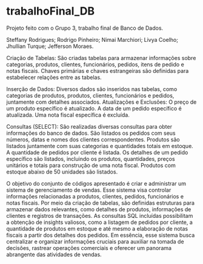 # trabalhoFinal_DB

Projeto feito com o Grupo 3, trabalho final de Banco de Dados.

Steffany Rodrigues;
Rodrigo Pinheiro;
Nimai Marchiori;
Livya Coelho;
Jhullian Turque;
Jefferson Moraes.


Criação de Tabelas:
São criadas tabelas para armazenar informações sobre categorias, produtos, clientes,
funcionários, pedidos, itens de pedido e notas fiscais.
Chaves primárias e chaves estrangeiras são definidas para estabelecer relações entre as
tabelas.

Inserção de Dados:
Diversos dados são inseridos nas tabelas, como categorias de produtos, produtos, clientes,
funcionários e pedidos, juntamente com detalhes associados.
Atualizações e Exclusões:
O preço de um produto específico é atualizado.
A data de um pedido específico é atualizada.
Uma nota fiscal específica é excluída.

Consultas (SELECT):
São realizadas diversas consultas para obter informações do banco de dados.
São listados os pedidos com seus números, datas e nomes dos clientes correspondentes.
Produtos são listados juntamente com suas categorias e quantidades totais em estoque.
A quantidade de pedidos por cliente é listada.
Os detalhes de um pedido específico são listados, incluindo os produtos, quantidades,
preços unitários e totais para construção de uma nota fiscal.
Produtos com estoque abaixo de 50 unidades são listados.


O objetivo do conjunto de códigos apresentado é criar e administrar um sistema de
gerenciamento de vendas. Esse sistema visa controlar informações relacionadas a
produtos, clientes, pedidos, funcionários e notas fiscais. Por meio da criação de
tabelas, são definidas estruturas para armazenar dados relevantes, como detalhes
de produtos, informações de clientes e registros de transações.
As consultas SQL incluídas possibilitam a obtenção de insights valiosos, como a
listagem de pedidos por cliente, a quantidade de produtos em estoque e até
mesmo a elaboração de notas fiscais a partir dos detalhes dos pedidos. Em
essência, esse sistema busca centralizar e organizar informações cruciais para
auxiliar na tomada de decisões, rastrear operações comerciais e oferecer um
panorama abrangente das atividades de vendas.

